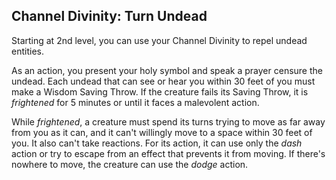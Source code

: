 ## Channel Divinity: Turn Undead
Starting at 2nd level, you can use your Channel Divinity to repel undead entities.

As an action, you present your holy symbol and speak a prayer censure the undead.
Each undead that can see or hear you within 30 feet of you must make a Wisdom Saving Throw.
If the creature fails its Saving Throw, it is *frightened* for 5 minutes or until it faces a malevolent action.

While *frightened*, a creature must spend its turns trying to move as far away from you as it can, and it can't willingly move to a space within 30 feet of you.
It also can't take reactions.
For its action, it can use only the *dash* action or try to escape from an effect that prevents it from moving.
If there's nowhere to move, the creature can use the *dodge* action.
